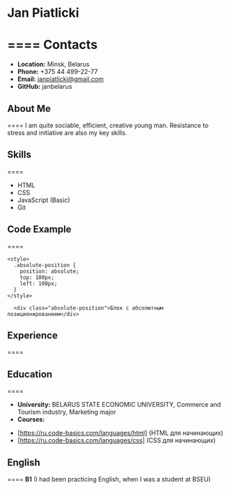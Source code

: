 # Jan Piatlicki
====
Contacts
====
* **Location:** Minsk, Belarus
* **Phone:** +375 44 499-22-77
* **Email:** janpiatlicki@gmail.com
* **GitHub:** janbelarus
## About Me
====
I am quite sociable, efficient, creative young man. 
Resistance to stress and initiative are also my key skills.
## Skills
====
* HTML
* CSS
* JavaScript (Basic)
* Git
## Code Example
====
```
<style>
  .absolute-position {
    position: absolute;
    top: 100px;
    left: 100px;
  }
</style>

  <div class="absolute-position">Блок с абсолютным позиционированием</div>
```
## Experience
====
## Education
====
* **University:** BELARUS STATE ECONOMIC UNIVERSITY, Commerce and Tourism industry, Marketing major
* **Courses:**
+ [https://ru.code-basics.com/languages/html] (HTML для начинающих)
+ [https://ru.code-basics.com/languages/css] (CSS для начинающих)
## English
====
**B1** (I had been practicing English, when I was a student at BSEU)
